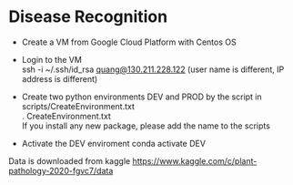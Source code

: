 # Disease Recognition
- Create a VM from Google Cloud Platform with Centos OS

- Login to the VM  
ssh -i ~/.ssh/id_rsa quang@130.211.228.122  (user name is different, IP address is different)

- Create two python environments DEV and PROD by the script in scripts/CreateEnvironment.txt  
. CreateEnvironment.txt  
If you install any new package, please add the name to the scripts   

- Activate the DEV enviroment
conda activate DEV  

Data is downloaded from kaggle
https://www.kaggle.com/c/plant-pathology-2020-fgvc7/data
